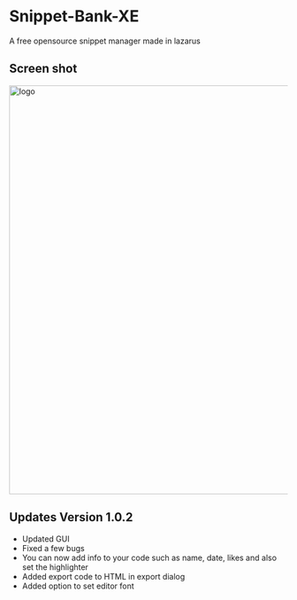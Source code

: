 # Snippet-Bank-XE
A free opensource snippet manager made in lazarus

## Screen shot

<img width="738" alt="logo" src="https://user-images.githubusercontent.com/17520035/199854542-48e75025-56a9-4b0c-b834-41772e6dad2d.png">


## Updates Version 1.0.2

- Updated GUI
- Fixed a few bugs
- You can now add info to your code such as name, date, likes and also set the highlighter
- Added export code to HTML in export dialog
- Added option to set editor font
